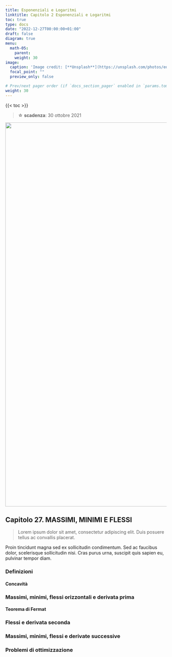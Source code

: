 ```yaml
---
title: Esponenziali e Logaritmi
linktitle: Capitolo 2 Esponenziali e Logaritmi
toc: true
type: docs
date: "2022-12-27T00:00:00+01:00"
draft: false
diagram: true
menu:
  math-05:
    parent: 
    weight: 30
image:
  caption: 'Image credit: [**Unsplash**](https://unsplash.com/photos/edJCx-EOLxY)'
  focal_point: ""
  preview_only: false

# Prev/next pager order (if `docs_section_pager` enabled in `params.toml`)
weight: 30
---
```


{{< toc >}}


> ☆ **scadenza**: 30 ottobre 2021

<img src="../cap3_featured.jpg" width="1200" />

## Capitolo 27. MASSIMI, MINIMI E FLESSI

>Lorem ipsum dolor sit amet, consectetur adipiscing elit. Duis posuere tellus ac convallis placerat.

Proin tincidunt magna sed ex sollicitudin condimentum. Sed ac faucibus dolor, scelerisque sollicitudin nisi. Cras purus urna, suscipit quis sapien eu, pulvinar tempor diam.

### Definizioni

#### Concavità


### Massimi, minimi, flessi orizzontali e derivata prima

#### Teorema di Fermat
### Flessi e derivata seconda

### Massimi, minimi, flessi e derivate successive

### Problemi di ottimizzazione





